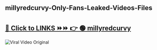 
 ## millyredcurvy-Only-Fans-Leaked-Videos-Files

# <h2><a href="https://mediaupload.pro?millyredcurvy">🔗 Click to LINKS ⏩⏩ 👉 🟢 millyredcurvy </a></h2>

<a href="https://mediaupload.pro?millyredcurvy" rel="nofollow" data-target="animated-image.originalLink"><img src="https://i.ibb.co.com/xMMVF88/686577567.gif" alt="Viral Video Original" style="max-width: 100%; display: inline-block;" data-target="animated-image.originalImage"></a>